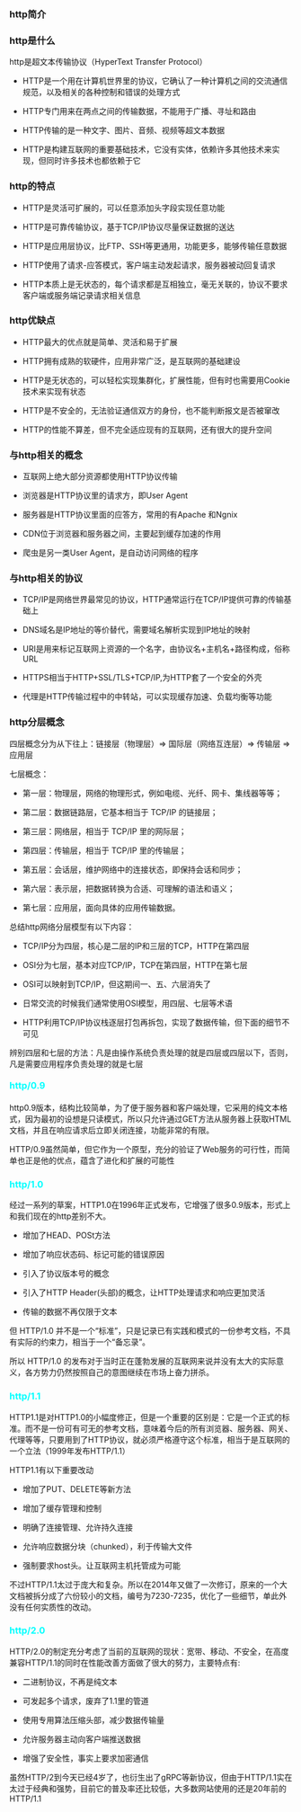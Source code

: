 ### http简介


### http是什么

http是超文本传输协议（HyperText Transfer Protocol）

* HTTP是一个用在计算机世界里的协议，它确认了一种计算机之间的交流通信规范，以及相关的各种控制和错误的处理方式

* HTTP专门用来在两点之间的传输数据，不能用于广播、寻址和路由

* HTTP传输的是一种文字、图片、音频、视频等超文本数据

* HTTP是构建互联网的重要基础技术，它没有实体，依赖许多其他技术来实现，但同时许多技术也都依赖于它

### http的特点

* HTTP是灵活可扩展的，可以任意添加头字段实现任意功能

* HTTP是可靠传输协议，基于TCP/IP协议尽量保证数据的送达

* HTTP是应用层协议，比FTP、SSH等更通用，功能更多，能够传输任意数据

* HTTP使用了请求-应答模式，客户端主动发起请求，服务器被动回复请求

* HTTP本质上是无状态的，每个请求都是互相独立，毫无关联的，协议不要求客户端或服务端记录请求相关信息

### http优缺点

* HTTP最大的优点就是简单、灵活和易于扩展

* HTTP拥有成熟的软硬件，应用非常广泛，是互联网的基础建设

* HTTP是无状态的，可以轻松实现集群化，扩展性能，但有时也需要用Cookie技术来实现有状态

* HTTP是不安全的，无法验证通信双方的身份，也不能判断报文是否被窜改

* HTTP的性能不算差，但不完全适应现有的互联网，还有很大的提升空间


### 与http相关的概念

* 互联网上绝大部分资源都使用HTTP协议传输

* 浏览器是HTTP协议里的请求方，即User Agent

* 服务器是HTTP协议里面的应答方，常用的有Apache 和Ngnix

* CDN位于浏览器和服务器之间，主要起到缓存加速的作用

* 爬虫是另一类User Agent，是自动访问网络的程序


### 与http相关的协议

* TCP/IP是网络世界最常见的协议，HTTP通常运行在TCP/IP提供可靠的传输基础上

* DNS域名是IP地址的等价替代，需要域名解析实现到IP地址的映射

* URI是用来标记互联网上资源的一个名字，由协议名+主机名+路径构成，俗称URL

* HTTPS相当于HTTP+SSL/TLS+TCP/IP,为HTTP套了一个安全的外壳

* 代理是HTTP传输过程中的中转站，可以实现缓存加速、负载均衡等功能


### http分层概念

四层概念分为从下往上：链接层（物理层）=> 国际层（网络互连层）=> 传输层 => 应用层

七层概念：

* 第一层：物理层，网络的物理形式，例如电缆、光纤、网卡、集线器等等；

* 第二层：数据链路层，它基本相当于 TCP/IP 的链接层；

* 第三层：网络层，相当于 TCP/IP 里的网际层；

* 第四层：传输层，相当于 TCP/IP 里的传输层；

* 第五层：会话层，维护网络中的连接状态，即保持会话和同步；

* 第六层：表示层，把数据转换为合适、可理解的语法和语义；

* 第七层：应用层，面向具体的应用传输数据。

总结http网络分层模型有以下内容：

* TCP/IP分为四层，核心是二层的IP和三层的TCP，HTTP在第四层

* OSI分为七层，基本对应TCP/IP，TCP在第四层，HTTP在第七层

* OSI可以映射到TCP/IP，但这期间一、五、六层消失了

* 日常交流的时候我们通常使用OSI模型，用四层、七层等术语

* HTTP利用TCP/IP协议栈逐层打包再拆包，实现了数据传输，但下面的细节不可见

辨别四层和七层的方法：凡是由操作系统负责处理的就是四层或四层以下，否则，凡是需要应用程序负责处理的就是七层


#### <font color=#00ffff size=3>http/0.9</font>

http0.9版本，结构比较简单，为了便于服务器和客户端处理，它采用的纯文本格式，因为最初的设想是只读模式，所以只允许通过GET方法从服务器上获取HTML文档，并且在响应请求后立即关闭连接，功能非常的有限。

HTTP/0.9虽然简单，但它作为一个原型，充分的验证了Web服务的可行性，而简单也正是他的优点，蕴含了进化和扩展的可能性


### <font color=#00ffff size=3>http/1.0</font>

经过一系列的草案，HTTP1.0在1996年正式发布，它增强了很多0.9版本，形式上和我们现在的http差别不大。

* 增加了HEAD、POSt方法

* 增加了响应状态码、标记可能的错误原因

* 引入了协议版本号的概念

* 引入了HTTP Header(头部)的概念，让HTTP处理请求和响应更加灵活

* 传输的数据不再仅限于文本

但 HTTP/1.0 并不是一个“标准”，只是记录已有实践和模式的一份参考文档，不具有实际的约束力，相当于一个“备忘录”。

所以 HTTP/1.0 的发布对于当时正在蓬勃发展的互联网来说并没有太大的实际意义，各方势力仍然按照自己的意图继续在市场上奋力拼杀。

### <font color=#00ffff size=3>http/1.1</font>

HTTP1.1是对HTTP1.0的小幅度修正，但是一个重要的区别是：它是一个正式的标准。而不是一份可有可无的参考文档，意味着今后的所有浏览器、服务器、网关、代理等等，只要用到了HTTP协议，就必须严格遵守这个标准，相当于是互联网的一个立法（1999年发布HTTP/1.1）

HTTP1.1有以下重要改动

* 增加了PUT、DELETE等新方法

* 增加了缓存管理和控制

* 明确了连接管理、允许持久连接

* 允许响应数据分块（chunked），利于传输大文件

* 强制要求host头。让互联网主机托管成为可能

不过HTTP/1.1太过于庞大和复杂。所以在2014年又做了一次修订，原来的一个大文档被拆分成了六份较小的文档，编号为7230-7235，优化了一些细节，单此外没有任何实质性的改动。


### <font color=#00ffff size=3>http/2.0</font>

HTTP/2.0的制定充分考虑了当前的互联网的现状：宽带、移动、不安全，在高度兼容HTTP/1.1的同时在性能改善方面做了很大的努力，主要特点有:

* 二进制协议，不再是纯文本

* 可发起多个请求，废弃了1.1里的管道

* 使用专用算法压缩头部，减少数据传输量

* 允许服务器主动向客户端推送数据

* 增强了安全性，事实上要求加密通信

虽然HTTP/2到今天已经4岁了，也衍生出了gRPC等新协议，但由于HTTP/1.1实在太过于经典和强势，目前它的普及率还比较低，大多数网站使用的还是20年前的HTTP/1.1